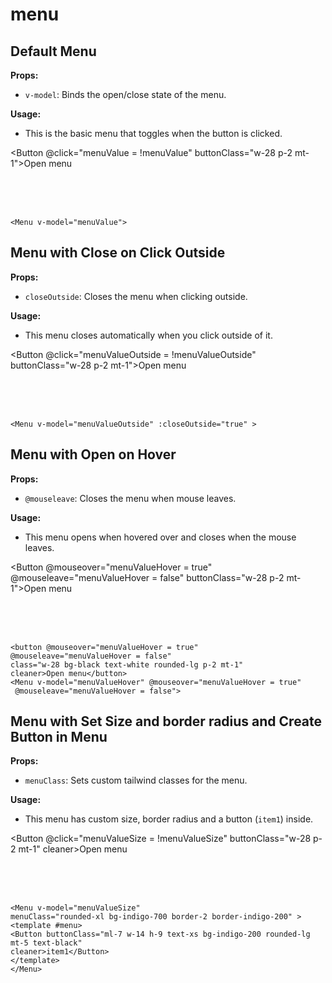 # menu

<script setup>
import { ref } from 'vue'
const menuValue = ref(false);
const menuValueColor = ref(false);
const menuValueRounded = ref(false);
const menuValueOutside = ref(false);
const menuValueHover = ref(false);
const menuValueSize = ref(false);
</script>

## Default Menu

**Props:**

- `v-model`: Binds the open/close state of the menu.

**Usage:**

- This is the basic menu that toggles when the button is clicked.

<Button  @click="menuValue = !menuValue" buttonClass="w-28 p-2 mt-1">Open menu</Button>
<Menu v-model="menuValue"  >
</Menu>
<br>
<br>
<br>

```vue
<Menu v-model="menuValue">
```

## Menu with Close on Click Outside

**Props:**

- `closeOutside`: Closes the menu when clicking outside.

**Usage:**

- This menu closes automatically when you click outside of it.

<Button  @click="menuValueOutside = !menuValueOutside" buttonClass="w-28 p-2 mt-1">Open menu</Button>
<Menu v-model="menuValueOutside" :closeOutside="true" >
</Menu>
<br>
<br>
<br>

```vue
<Menu v-model="menuValueOutside" :closeOutside="true" >
```

## Menu with Open on Hover

**Props:**

- `@mouseleave`: Closes the menu when mouse leaves.

**Usage:**

- This menu opens when hovered over and closes when the mouse leaves.

<Button @mouseover="menuValueHover = true" @mouseleave="menuValueHover = false" buttonClass="w-28 p-2 mt-1">Open menu</Button>
<Menu v-model="menuValueHover" @mouseover="menuValueHover = true" @mouseleave="menuValueHover = false">
</Menu>
<br>
<br>
<br>

```vue
<button @mouseover="menuValueHover = true"   
@mouseleave="menuValueHover = false"
class="w-28 bg-black text-white rounded-lg p-2 mt-1" 
cleaner>Open menu</button>
<Menu v-model="menuValueHover" @mouseover="menuValueHover = true"
 @mouseleave="menuValueHover = false">
```

## Menu with Set Size and border radius and Create Button in Menu

**Props:**

- `menuClass`: Sets custom tailwind classes for the menu.

**Usage:**

- This menu has custom size, border radius and a button (`item1`) inside.

<Button  @click="menuValueSize = !menuValueSize" buttonClass="w-28 p-2 mt-1" cleaner>Open menu</Button>
<Menu v-model="menuValueSize" menuClass="rounded-xl bg-indigo-700 border-2 border-indigo-200" >
<template #menu><Button buttonClass="ml-7 w-14 h-9 text-xs bg-indigo-200 rounded-lg mt-5 text-black" cleaner>item1</Button></template>
</Menu>
<br>
<br>
<br>

```vue
<Menu v-model="menuValueSize" 
menuClass="rounded-xl bg-indigo-700 border-2 border-indigo-200" >
<template #menu>
<Button buttonClass="ml-7 w-14 h-9 text-xs bg-indigo-200 rounded-lg mt-5 text-black" 
cleaner>item1</Button>
</template>
</Menu>
```
